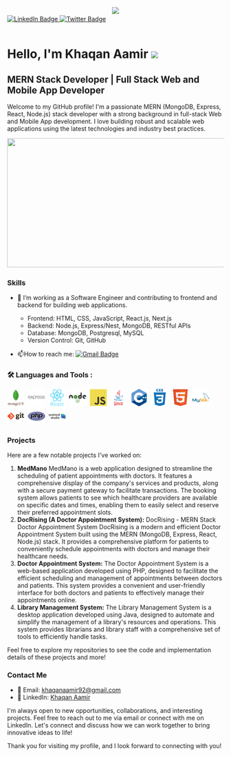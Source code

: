 <div id="header" align="center">
  <img src="https://media.giphy.com/media/M9gbBd9nbDrOTu1Mqx/giphy.gif" width="100"/>
</div>
<div id="badges">
  <a href="https://www.linkedin.com/in/khaqan-aamir-9a9469210/">
    <img src="https://img.shields.io/badge/LinkedIn-blue?style=for-the-badge&logo=linkedin&logoColor=white" alt="LinkedIn Badge"/>
  </a>
  <a href="">
    <img src="https://img.shields.io/badge/Twitter-blue?style=for-the-badge&logo=twitter&logoColor=white" alt="Twitter Badge"/>
  </a>
</div>

<img src="https://komarev.com/ghpvc/?username=mhmdnauman&style=flat-square&color=blue" alt=""/>

<h1>
  Hello, I'm Khaqan Aamir
  <img src="https://media.giphy.com/media/hvRJCLFzcasrR4ia7z/giphy.gif" width="30px"/>
</h1>


## MERN Stack Developer | Full Stack Web and Mobile App Developer

Welcome to my GitHub profile! I'm a passionate MERN (MongoDB, Express, React, Node.js) stack developer with a strong background in full-stack Web and Mobile App development. I love building robust and scalable web applications using the latest technologies and industry best practices.

<div align="center">
  <img src="https://media.giphy.com/media/dWesBcTLavkZuG35MI/giphy.gif" width="600" height="300"/>
</div>

### Skills

- :telescope: I’m working as a Software Engineer and contributing to frontend and backend for building web applications.
  - Frontend: HTML, CSS, JavaScript, React.js, Next.js  
  - Backend: Node.js, Express/Nest, MongoDB, RESTful APIs
  - Database: MongoDB, Postgresql, MySQL
  - Version Control: Git, GitHub

- :mailbox:How to reach me: [![Gmail Badge](https://img.shields.io/badge/-khaqanaamir-red?style=flat&logo=Gmail&logoColor=white)](mailto:khaqanaamir92@gmail.com)

 ### :hammer_and_wrench: Languages and Tools :
 <div>
  <img src="https://github.com/devicons/devicon/blob/master/icons/mongodb/mongodb-original-wordmark.svg" title="Mongo" **alt="MongoDb" width="40" height="40"/>&nbsp;
  <img src="https://github.com/devicons/devicon/blob/master/icons/express/express-original-wordmark.svg" title="EX" **alt="EX" width="40" height="40"/>&nbsp;
  <img src="https://github.com/devicons/devicon/blob/master/icons/react/react-original-wordmark.svg" title="React" alt="React" width="40" height="40"/>&nbsp;
  <img src="https://github.com/devicons/devicon/blob/master/icons/nodejs/nodejs-original-wordmark.svg" title="NodeJS" alt="NodeJS" width="40" height="40"/>&nbsp;
  <img src="https://github.com/devicons/devicon/blob/master/icons/javascript/javascript-original.svg" title="JavaScript" alt="JavaScript" width="40" height="40"/>&nbsp;
  <img src="https://github.com/devicons/devicon/blob/master/icons/java/java-original-wordmark.svg" title="Java" alt="Java" width="40" height="40"/>&nbsp;
  <img src="https://github.com/devicons/devicon/blob/master/icons/cplusplus/cplusplus-original.svg" title="C++" alt="C++" width="40" height="40"/>&nbsp;
  <img src="https://github.com/devicons/devicon/blob/master/icons/css3/css3-plain-wordmark.svg"  title="CSS3" alt="CSS" width="40" height="40"/>&nbsp;
  <img src="https://github.com/devicons/devicon/blob/master/icons/html5/html5-original.svg" title="HTML5" alt="HTML" width="40" height="40"/>&nbsp;
  <img src="https://github.com/devicons/devicon/blob/master/icons/mysql/mysql-original-wordmark.svg" title="MySQL"  alt="MySQL" width="40" height="40"/>&nbsp;
  <img src="https://github.com/devicons/devicon/blob/master/icons/git/git-original-wordmark.svg" title="Git" **alt="Git" width="40" height="40"/>&nbsp;
  <img src="https://github.com/devicons/devicon/blob/master/icons/php/php-original.svg" title="Php" **alt="Php" width="40" height="40"/>&nbsp;
  <img src="https://github.com/devicons/devicon/blob/master/icons/androidstudio/androidstudio-original-wordmark.svg" title="AS" **alt="AS" width="40" height="40"/>&nbsp;
  
</div>


### Projects

Here are a few notable projects I've worked on:

1. **MedMano** MedMano is a web application designed to streamline the scheduling of patient appointments with doctors. It features a comprehensive display of the company's services and products, along with a secure payment gateway to facilitate transactions. The booking system allows patients to see which healthcare providers are available on specific dates and times, enabling them to easily select and reserve their preferred appointment slots.
2. **DocRising (A Doctor Appointment System):** DocRising - MERN Stack Doctor Appointment System DocRising is a modern and efficient Doctor Appointment System built using the MERN (MongoDB, Express, React, Node.js) stack. It provides a comprehensive platform for patients to conveniently schedule appointments with doctors and manage their healthcare needs.
3. **Doctor Appointment System:** The Doctor Appointment System is a web-based application developed using PHP, designed to facilitate the efficient scheduling and management of appointments between doctors and patients. This system provides a convenient and user-friendly interface for both doctors and patients to effectively manage their appointments online.
4. **Library Management System:** The Library Management System is a desktop application developed using Java, designed to automate and simplify the management of a library's resources and operations. This system provides librarians and library staff with a comprehensive set of tools to efficiently handle tasks.

Feel free to explore my repositories to see the code and implementation details of these projects and more!

### Contact Me

- 📧 Email: khaqanaamir92@gmail.com
- 💼 LinkedIn: [Khaqan Aamir](https://www.linkedin.com/in/khaqan-aamir-9a9469210/)

I'm always open to new opportunities, collaborations, and interesting projects. Feel free to reach out to me via email or connect with me on LinkedIn. Let's connect and discuss how we can work together to bring innovative ideas to life!

Thank you for visiting my profile, and I look forward to connecting with you!
